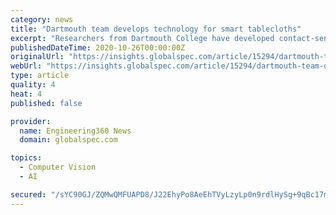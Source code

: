 ```yaml
---
category: news
title: "Dartmouth team develops technology for smart tablecloths"
excerpt: "Researchers from Dartmouth College have developed contact-sensitive object-recognition technology that can be incorporated into textiles like tablecloths. The technology, dubbed Capacitivo, was incorporated into a tablecloth prototype by weaving electrodes into the cloth and adhering it to a textile substrate."
publishedDateTime: 2020-10-26T00:00:00Z
originalUrl: "https://insights.globalspec.com/article/15294/dartmouth-team-develops-technology-for-smart-tablecloths"
webUrl: "https://insights.globalspec.com/article/15294/dartmouth-team-develops-technology-for-smart-tablecloths"
type: article
quality: 4
heat: 4
published: false

provider:
  name: Engineering360 News
  domain: globalspec.com

topics:
  - Computer Vision
  - AI

secured: "/sYC90GJ/ZQMwQMFUAPD8/J22EhyPo8AeEhTVyLzyLp0n9rdlHySg+9qBc17mv5rbVWZAHDHIbftoqInXKccoXiNkYmtPacNaoqJUmPK0052IO7IzV0Kt5bHdJTJ60oZrNXT/JIAJSB0bnaldMBiikqAMdB2nOmdHGrNAQwQW+BufooR3tbdKnhGEBCCuEn7FXePXXEeFuEfajmW6ypuINyInsHqAgq0tC+IYHcwKM/cJe8feRVBqKL3NK3prKTMpXy88fOvge9rMnJtSleND9YPqyQI1+4Q/p5pfi4TkN3rKeLIR+5perismpo/09r6xJ4LzHaSnr5eTOqJs2nuKHXdNySA+PDIdTfYR238vUM=;FskFcqJsDSLqBwqq0BwZtQ=="
---
```


